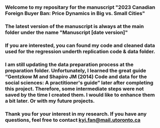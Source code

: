 ### Welcome to my repositary for the manuscript "2023 Canadian Foreign Buyer Ban: Price Dynamics in Big vs. Small Cities"
### The latest version of the manuscript is always at the main folder under the name "Manuscript [date version]"
### If you are interested, you can found my code and cleaned data used for the regression underth replication code & data folder. 
### I am still updating the data preparation process at the preparation folder. Unfortunately, I learned the great guide “Gentzkow M and Shapiro JM (2014) Code and data for the social sciences: A practitioner's guide” later after completing this project. Therefore, some intermediate steps were not saved by the time I created them. I would like to enhance them a bit later. Or with my future projects.
### Thank you for your interest in my research. If you have any questions, feel free to contact kyi.fan@mail.utoronto.ca
